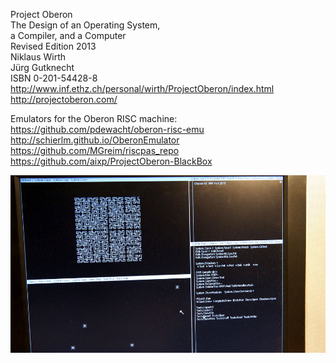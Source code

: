 Project Oberon  
The Design of an Operating System,  
a Compiler, and a Computer  
Revised Edition 2013  
Niklaus Wirth  
Jürg Gutknecht  
ISBN 0-201-54428-8  
http://www.inf.ethz.ch/personal/wirth/ProjectOberon/index.html  
http://projectoberon.com/  

Emulators for the Oberon RISC machine:  
https://github.com/pdewacht/oberon-risc-emu  
http://schierlm.github.io/OberonEmulator  
https://github.com/MGreim/riscpas_repo  
https://github.com/aixp/ProjectOberon-BlackBox

![Oberon V5](/oberonV5.jpg "Oberon V5")
